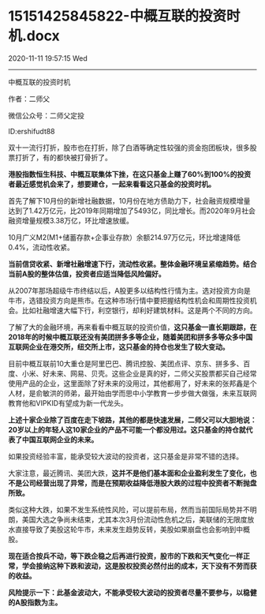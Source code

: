 # 15151425845822-中概互联的投资时机.docx

2020-11-11 19:57:15 Wed

----

中概互联的投资时机

作者：二师父

微信公众号：二师父定投

ID:ershifudt88

双十一流行打折，股市也在打折，除了白酒等确定性较强的资金抱团板块，很多股票打折了，有的都快被打骨折了。

__港股指数恒生科技、中概互联集体下挫，在这只基金上赚了60%到100%的投资者最近感觉机会来了，想要建仓，一起来看看这只基金的投资时机。__

首先了解下10月份的新增社融数据，10月份在地方债助力下，社会融资规模增量达到了1\.42万亿元，比2019年同期增加了5493亿，同比增长。而2020年9月社会融资增量规模3\.38万亿，环比增速放缓。

10月广义M2\(M1\+储蓄存款\+企事业存款）余额214\.97万亿元，环比增速降低0\.4%，流动性收紧。

__当前信贷收紧、新增社融增速下行，流动性收紧。整体金融环境呈紧缩趋势。结合当前A股的整体估值，投资者应适当降低风险偏好。__

从2007年那场超级牛市终结以后，A股更多以结构性行情为主。选对投资方向是牛市，选错投资方向是熊市。在这种市场行情中要把握结构性机会和周期性投资机会。比如社融增速大幅下行，利空银行，却利好建筑材料。这是两个不同的方向。

了解了大的金融环境，再来看看中概互联的投资价值，__这只基金一直长期跟踪，在2018年的时候中概互联还没有美团拼多多等企业，随着美团和拼多多等众多中国互联网企业在港交所，纽交所上市，这只基金的持仓也发生了较大变动。__

目前中概互联前10大重仓是阿里巴巴、腾讯控股、美团点评、京东、拼多多、百度、小米、好未来、网易、贝壳。这些企业是真的好，二师父买股票都买自己经常使用产品的企业，这里面除了好未来的没用过，其他都用了，好未来的张邦鑫是个人材，是俞敏洪的师弟，最开始由学而思中小学教育一步步做大做强，未来互联网教育他和VIPKID有望成为新一代龙头。

__上述十家企业除了百度在走下坡路，其他的都是快速发展，二师父可以大胆地说：20岁以上的年轻人这10家企业的产品不可能一个都没用过。这只基金的持仓就代表了中国互联网企业的未来。__

如果投资经验丰富，能承受较大波动的投资者，这只基金是非常不错的选择。

大家注意，最近腾讯、美团大跌，__这并不是他们基本面和企业盈利发生了变化，也不是公司经营出现了异常，而是在预期收益降低港股大跌的过程中投资者不断抛盘所致。__

类似这种大跌，如果不发生系统性风险，可以提前布局，然而当前国际局势并不明朗，美国大选之争尚未结束，尤其本次3月份流动性危机之后，美联储的无限度放水直接导致了美股这轮牛市，未来发生趋势反转，美股如果崩盘也会影响到中概股。

__现在适合按兵不动，等下跌企稳之后再进行投资，股市的下跌和天气变化一样正常，学会接纳这种下跌和波动，这是股权投资必然付出的成本，天下没有不劳而获的收益。__

__风险提示一下：此基金波动大，不能承受较大波动的投资者尽量不要参与，以稳健的A股指数为主。__

